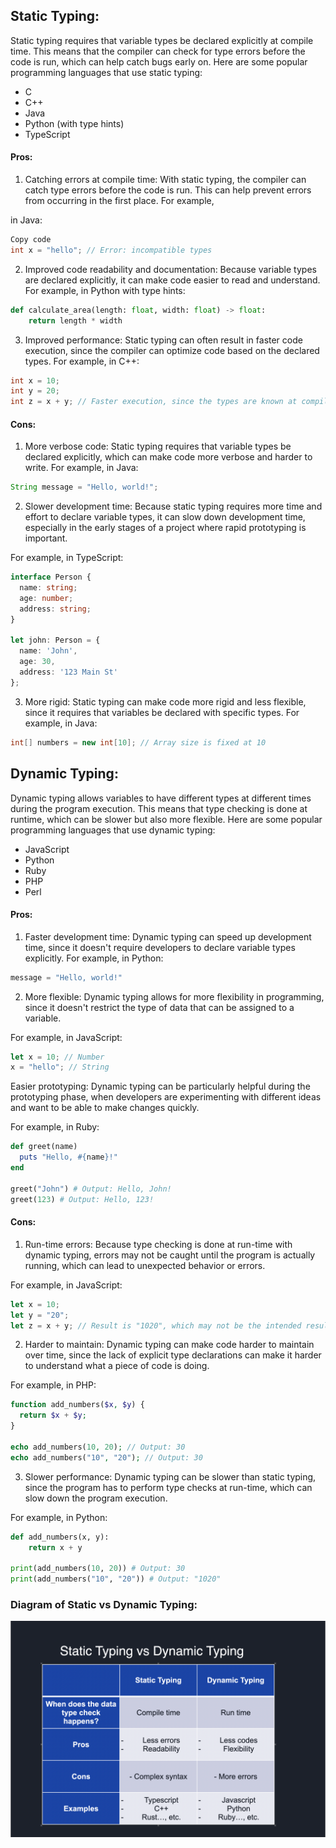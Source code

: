 ## Static Typing:

Static typing requires that variable types be declared explicitly at compile time. This means that the compiler can check for type errors before the code is run, which can help catch bugs early on. Here are some popular programming languages that use static typing:

- C
- C++
- Java
- Python (with type hints)
- TypeScript

#### Pros:

1. Catching errors at compile time: With static typing, the compiler can catch type errors before the code is run. This can help prevent errors from occurring in the first place. For example, 

in Java:
```java
Copy code
int x = "hello"; // Error: incompatible types
```

2. Improved code readability and documentation: Because variable types are declared explicitly, it can make code easier to read and understand. For example, in Python with type hints:

```python
def calculate_area(length: float, width: float) -> float:
    return length * width
```
3. Improved performance: Static typing can often result in faster code execution, since the compiler can optimize code based on the declared types. For example, in C++:
```cpp
int x = 10;
int y = 20;
int z = x + y; // Faster execution, since the types are known at compile time
```

#### Cons:

1. More verbose code: Static typing requires that variable types be declared explicitly, which can make code more verbose and harder to write. 
For example, in Java:
```java
String message = "Hello, world!";
```

2. Slower development time: Because static typing requires more time and effort to declare variable types, it can slow down development time, especially in the early stages of a project where rapid prototyping is important. 

For example, in TypeScript:
```typescript
interface Person {
  name: string;
  age: number;
  address: string;
}

let john: Person = {
  name: 'John',
  age: 30,
  address: '123 Main St'
};
```

3. More rigid: Static typing can make code more rigid and less flexible, since it requires that variables be declared with specific types. 
For example, in Java:
```java
int[] numbers = new int[10]; // Array size is fixed at 10
```


## Dynamic Typing:

Dynamic typing allows variables to have different types at different times during the program execution. This means that type checking is done at runtime, which can be slower but also more flexible. 
Here are some popular programming languages that use dynamic typing:

- JavaScript
- Python
- Ruby
- PHP
- Perl

#### Pros:

1. Faster development time: Dynamic typing can speed up development time, since it doesn't require developers to declare variable types explicitly. 
For example, in Python:

```python
message = "Hello, world!"
```

2. More flexible: Dynamic typing allows for more flexibility in programming, since it doesn't restrict the type of data that can be assigned to a variable. 

For example, in JavaScript:
```javascript
let x = 10; // Number
x = "hello"; // String
```

Easier prototyping: Dynamic typing can be particularly helpful during the prototyping phase, when developers are experimenting with different ideas and want to be able to make changes quickly. 

For example, in Ruby:
```ruby
def greet(name)
  puts "Hello, #{name}!"
end

greet("John") # Output: Hello, John!
greet(123) # Output: Hello, 123!
```


#### Cons:
1. Run-time errors: Because type checking is done at run-time with dynamic typing, errors may not be caught until the program is actually running, which can lead to unexpected behavior or errors. 

For example, in JavaScript:
```javascript
let x = 10;
let y = "20";
let z = x + y; // Result is "1020", which may not be the intended result
```

2. Harder to maintain: Dynamic typing can make code harder to maintain over time, since the lack of explicit type declarations can make it harder to understand what a piece of code is doing. 

For example, in PHP:
```php
function add_numbers($x, $y) {
  return $x + $y;
}

echo add_numbers(10, 20); // Output: 30
echo add_numbers("10", "20"); // Output: 30
```

3. Slower performance: Dynamic typing can be slower than static typing, since the program has to perform type checks at run-time, which can slow down the program execution. 

For example, in Python:
```python
def add_numbers(x, y):
    return x + y

print(add_numbers(10, 20)) # Output: 30
print(add_numbers("10", "20")) # Output: "1020"
```

### Diagram of Static vs Dynamic Typing:

![st_dn_dia](static_dynamic_diagram.png)